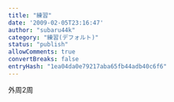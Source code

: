 ```yaml
---
title: "練習"
date: '2009-02-05T23:16:47'
author: "subaru44k"
category: "練習(デフォルト)"
status: "publish"
allowComments: true
convertBreaks: false
entryHash: "1ea04da0e79217aba65fb44adb40c6f6"
---
```

外周2周
